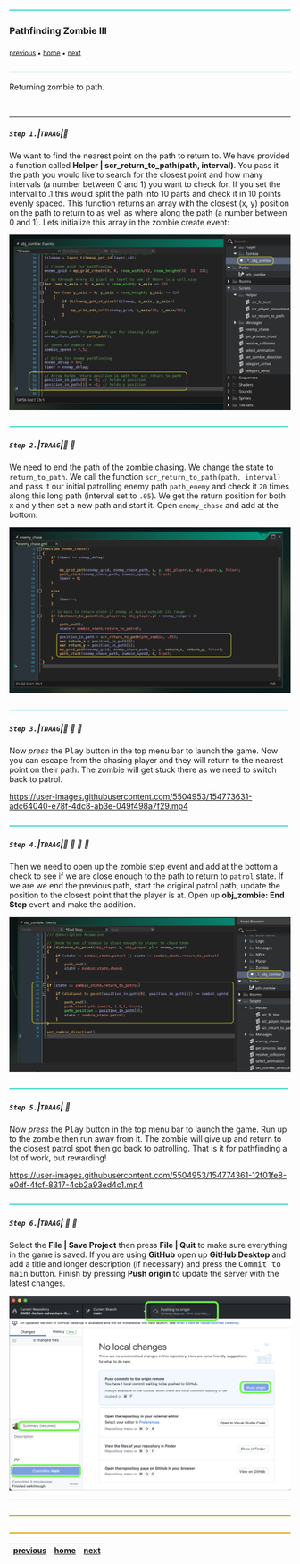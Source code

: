 ![](../images/line3.png)

### Pathfinding Zombie III

<sub>[previous](../pathfinding-ii/README.md#user-content-pathfinding-zombie-ii) • [home](..//README.md#user-content-gms2-action-adventure-game) • [next](../front-end/README.md#user-content-front-end)</sub>

![](../images/line3.png)

Returning zombie to path.

<br>

---


##### `Step 1.`\|`TDAAG`|:small_blue_diamond:

We want to find the nearest point on the path to return to.  We have provided a function called **Helper | scr_return_to_path(path, interval)**.  You pass it the path you would like to search for the closest point and how many intervals (a number between 0 and 1) you want to check for.  If you set the interval to .1 this would split the path into 10 parts and check it in 10 points evenly spaced.  This function returns an array with the closest (x, y) position on the path to return to as well as where along the path (a number between 0 and 1).  Lets initialize this array in the zombie create event:

![add variables for path returning](images/addPositionToPath.png)

![](../images/line2.png)

##### `Step 2.`\|`TDAAG`|:small_blue_diamond: :small_blue_diamond: 

We need to end the path of the zombie chasing.  We change the state to `return_to_path`. We call the function `scr_return_to_path(path, interval)` and pass it our initial patrolling enemy path `path_enemy` and check it `20` times along this long path (interval set to `.05`).  We get the return position for both x and y then set a new path and start it.  Open `enemy_chase` and add at the bottom:

![add scr_return_to_path](images/returnToPath.png)

![](../images/line2.png)

##### `Step 3.`\|`TDAAG`|:small_blue_diamond: :small_blue_diamond: :small_blue_diamond:

Now *press* the <kbd>Play</kbd> button in the top menu bar to launch the game. Now you can escape from the chasing player and they will return to the nearest point on their path.  The zombie will get stuck there as we need to switch back to patrol.

https://user-images.githubusercontent.com/5504953/154773631-adc64040-e78f-4dc8-ab3e-049f498a7f29.mp4

![](../images/line2.png)

##### `Step 4.`\|`TDAAG`|:small_blue_diamond: :small_blue_diamond: :small_blue_diamond: :small_blue_diamond:

Then we need to open up the zombie step event and add at the bottom a check to see if we are close enough to the path to return to `patrol` state.  If we are we end the previous path, start the original patrol path, update the position to the closest point that the player is at.  Open up **obj_zombie: End Step** event and make the addition.

![return to path in zombie end step](images/returnToPathEndStep.png)

![](../images/line2.png)

##### `Step 5.`\|`TDAAG`| :small_orange_diamond:

Now *press* the <kbd>Play</kbd> button in the top menu bar to launch the game. Run up to the zombie then run away from it. The zombie will give up and return to the closest patrol spot then go back to patrolling. That is it for pathfinding a lot of work, but rewarding!

https://user-images.githubusercontent.com/5504953/154774361-12f01fe8-e0df-4fcf-8317-4cb2a93ed4c1.mp4

![](../images/line2.png)

##### `Step 6.`\|`TDAAG`| :small_orange_diamond: :small_blue_diamond:

Select the **File | Save Project** then press **File | Quit** to make sure everything in the game is saved. If you are using **GitHub** open up **GitHub Desktop** and add a title and longer description (if necessary) and press the <kbd>Commit to main</kbd> button. Finish by pressing **Push origin** to update the server with the latest changes.

![save commit and push to github](images/github.png)
___


![](../images/line.png)

<!-- <img src="https://via.placeholder.com/1000x100/45D7CA/000000/?text=Next Up - Front End"> -->

![](../images/line.png)

| [previous](../pathfinding-ii/README.md#user-content-pathfinding-zombie-ii)| [home](..//README.md#user-content-gms2-action-adventure-game) | [next](../front-end/README.md#user-content-front-end)|
|---|---|---|
